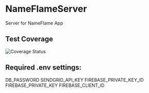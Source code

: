 # NameFlameServer
Server for NameFlame App

## Test Coverage
![Coverage Status](https://coveralls.io/repos/github/BennettTheTiger/NameFlameServer/badge.svg?branch=main)

## Required .env settings:
DB_PASSWORD
SENDGRID_API_KEY
FIREBASE_PRIVATE_KEY_ID
FIREBASE_PRIVATE_KEY
FIREBASE_CLIENT_ID

